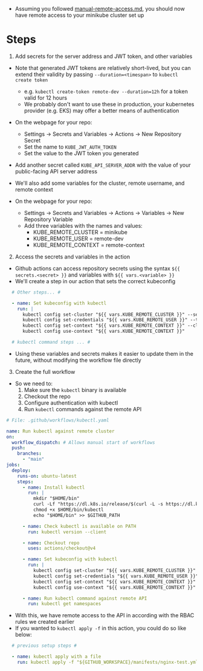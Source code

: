 - Assuming you followed [manual-remote-access.md](./manual-remote-access.md), you should now have remote access to your minikube cluster set up

# Steps

1. Add secrets for the server address and JWT token, and other variables

  - Note that generated JWT tokens are relatively short-lived, but you can extend their validity by passing `--duration=<timespan>` to `kubectl create token`
    - e.g. `kubectl create-token remote-dev --duration=12h` for a token valid for 12 hours
    - We probably don't want to use these in production, your kubernetes provider (e.g. EKS) may offer a better means of authentication

  - On the webpage for your repo:
    - Settings -> Secrets and Variables -> Actions -> New Repository Secret
    - Set the name to `KUBE_JWT_AUTH_TOKEN`
    - Set the value to the JWT token you generated
  - Add another secret called `KUBE_API_SERVER_ADDR` with the value of your public-facing API server address

  - We'll also add some variables for the cluster, remote username, and remote context
  - On the webpage for your repo:
    - Settings -> Secrets and Variables -> Actions -> Variables -> New Repository Variable
    - Add three variables with the names and values:
      - KUBE_REMOTE_CLUSTER = minikube
      - KUBE_REMOTE_USER = remote-dev
      - KUBE_REMOTE_CONTEXT = remote-context

2. Access the secrets and variables in the action

  - Github actions can access repository secrets using the syntax `${{ secrets.<secret> }}` and variables with `${{ vars.<variable> }}`
  - We'll create a step in our action that sets the correct kubeconfig

  ```yaml
    # Other steps... #

    - name: Set kubeconfig with kubectl
      run: |
        kubectl config set-cluster "${{ vars.KUBE_REMOTE_CLUSTER }}" --server "${{ secrets.KUBE_API_SERVER_ADDR }}"
        kubectl config set-credentials "${{ vars.KUBE_REMOTE_USER }}" --token "${{ secrets.KUBE_JWT_AUTH_TOKEN }}"
        kubectl config set-context "${{ vars.KUBE_REMOTE_CONTEXT }}" --cluster "${{ vars.KUBE_REMOTE_CLUSTER }}" --user "${{ vars.KUBE_REMOTE_USER }}"
        kubectl config use-context "${{ vars.KUBE_REMOTE_CONTEXT }}"

    # kubectl command steps ... #
  ```

  - Using these variables and secrets makes it easier to update them in the future, without modifying the workflow file directly

3. Create the full workflow

  - So we need to:
    1. Make sure the `kubectl` binary is available
    2. Checkout the repo
    3. Configure authentication with kubectl
    4. Run `kubectl` commands against the remote API

  ```yaml
  # File: .github/workflows/kubectl.yaml

  name: Run kubectl against remote cluster
  on:
    workflow_dispatch: # Allows manual start of workflows
    push:
      branches:
        - "main"
  jobs:
    deploy:
      runs-on: ubuntu-latest
      steps:
        - name: Install kubectl
          run: |
            mkdir "$HOME/bin"
            curl -Lf "https://dl.k8s.io/release/$(curl -L -s https://dl.k8s.io/release/stable.txt)/bin/linux/amd64/kubectl" -o "$HOME/bin/kubectl"
            chmod +x $HOME/bin/kubectl
            echo "$HOME/bin" >> $GITHUB_PATH

        - name: Check kubectl is available on PATH
          run: kubectl version --client

        - name: Checkout repo
          uses: actions/checkout@v4

        - name: Set kubeconfig with kubectl
          run: |
            kubectl config set-cluster "${{ vars.KUBE_REMOTE_CLUSTER }}" --server "${{ secrets.KUBE_API_SERVER_ADDR }}"
            kubectl config set-credentials "${{ vars.KUBE_REMOTE_USER }}" --token "${{ secrets.KUBE_JWT_AUTH_TOKEN }}"
            kubectl config set-context "${{ vars.KUBE_REMOTE_CONTEXT }}" --cluster "${{ vars.KUBE_REMOTE_CLUSTER }}" --user "${{ vars.KUBE_REMOTE_USER }}"
            kubectl config use-context "${{ vars.KUBE_REMOTE_CONTEXT }}"

        - name: Run kubectl command against remote API
          run: kubectl get namespaces
  ```

  - With this, we have remote access to the API in according with the RBAC rules we created earlier
  - If you wanted to `kubectl apply -f` in this action, you could do so like below:

  ```yaml
    # previous setup steps #

    - name: kubectl apply with a file
      run: kubectl apply -f "${GITHUB_WORKSPACE}/manifests/nginx-test.yml"
  ```
